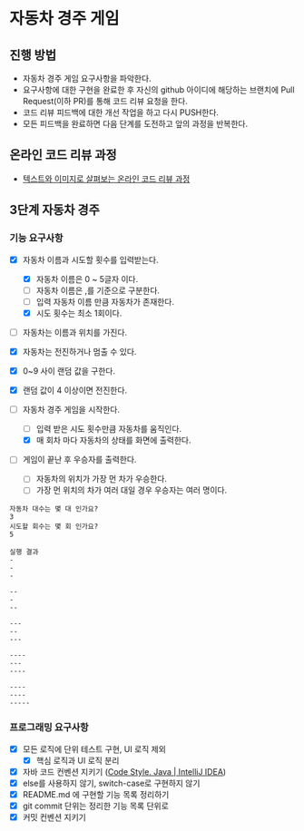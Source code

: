 # 자동차 경주 게임

## 진행 방법

* 자동차 경주 게임 요구사항을 파악한다.
* 요구사항에 대한 구현을 완료한 후 자신의 github 아이디에 해당하는 브랜치에 Pull Request(이하 PR)를 통해 코드 리뷰 요청을 한다.
* 코드 리뷰 피드백에 대한 개선 작업을 하고 다시 PUSH한다.
* 모든 피드백을 완료하면 다음 단계를 도전하고 앞의 과정을 반복한다.

## 온라인 코드 리뷰 과정

* [텍스트와 이미지로 살펴보는 온라인 코드 리뷰 과정](https://github.com/next-step/nextstep-docs/tree/master/codereview)

## 3단계 자동차 경주

### 기능 요구사항

- [x]  자동차 이름과 시도할 횟수를 입력받는다.
   - [x]  자동차 이름은 0 ~ 5글자 이다.
   - [ ]  자동차 이름은 ,를 기준으로 구분한다.
   - [ ]  입력 자동차 이름 만큼 자동차가 존재한다.
   - [x]  시도 횟수는 최소 1회이다.

- [ ] 자동차는 이름과 위치를 가진다.
- [x]  자동차는 전진하거나 멈출 수 있다.
- [x]  0~9 사이 랜덤 값을 구한다.
- [x]  랜덤 값이 4 이상이면 전진한다.

- [ ]  자동차 경주 게임을 시작한다.
   - [ ]  입력 받은 시도 횟수만큼 자동차를 움직인다.
   - [x]  매 회차 마다 자동차의 상태를 화면에 출력한다.

- [ ]  게임이 끝난 후 우승자를 출력한다.
   - [ ]  자동차의 위치가 가장 먼 차가 우승한다.
   - [ ]  가장 먼 위치의 차가 여러 대일 경우 우승자는 여러 명이다.

```
자동차 대수는 몇 대 인가요?
3
시도할 회수는 몇 회 인가요?
5

실행 결과
-
-
-

--
-
--

---
--
---

----
---
----

----
----
-----
```

### 프로그래밍 요구사항

- [x]  모든 로직에 단위 테스트 구현, UI 로직 제외
   - [x]  핵심 로직과 UI 로직 분리
- [x]  자바 코드 컨벤션 지키기 ([Code Style. Java | IntelliJ IDEA](https://www.jetbrains.com/help/idea/code-style-java.html))
- [x]  else를 사용하지 않기, switch-case로 구현하지 않기
- [x]  README.md 에 구현할 기능 목록 정리하기
- [x]  git commit 단위는 정리한 기능 목록 단위로
- [x]  커밋 컨벤션 지키기
